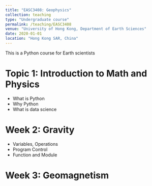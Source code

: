 ```yaml
---
title: "EASC3408: Geophysics"
collection: teaching
type: "Undergraduate course"
permalink: /teaching/EASC3408
venue: "University of Hong Kong, Department of Earth Sciences"
date: 2020-01-01
location: "Hong Kong SAR, China"
---
```


This is a Python course for Earth scientists

Topic 1: Introduction to Math and Physics
======
* What is Python
* Why Python
* What is data science

Week 2: Gravity
======
* Variables, Operations
* Program Control
* Function and Module

Week 3: Geomagnetism
======

